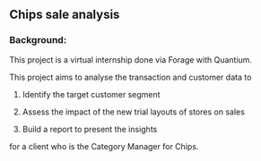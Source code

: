 <h2> Chips sale analysis </h2>

<h3>Background:</h3>
This project is a virtual internship done via Forage with Quantium.

This project aims to analyse the transaction and customer data to 

1. Identify the target customer segment
   
2. Assess the impact of the new trial layouts of stores on sales
   
3. Build a report to present the insights
   
for a client who is the Category Manager for Chips.
